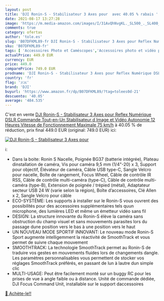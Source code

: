 ```yaml
---
layout: post
title: 'DJI Ronin-S - Stabilisateur 3 Axes pour  avec 40.05 % rabais '
date: 2021-08-17 13:27:28
image: 'https://m.media-amazon.com/images/I/31AvQhNvgKL._SL500_._SL400_.jpg'
comments: true
category: ofertas
author: 'tole.es'
slug: 'B07DFKML89-fr DJI Ronin-S - Stabilisateur 3 Axes pour Reflex Numérique...'
sku: 'B07DFKML89-fr'
tags: [ 'Accessoires Photo et Caméscopes','Accessoires photo et vidéo pour téléphone portable','Accessoires téléphones portables','High-Tech','Photo et caméscopes','Supports et stabilisateurs pour téléphone portable','Téléphones portables et accessoires','dji', ]
actualPrice: 449.0 EUR
currency: EUR
price: 449.0
comparePrice: 749.0 EUR
prodname: 'DJI Ronin-S - Stabilisateur 3 Axes pour Reflex Numérique DSLR  Commande Tout-en-Un  Stabilisateur d Image et Vidéo  Autonomie 12 Heures  Vitesse de Fonctionnement Maximale 75 km/h'
country: 'fr'
flag: '🇫🇷'
brand: 'DJI'
buyurl: 'https://www.amazon.fr/dp/B07DFKML89/?tag=tolees0d-21'
descuento: '40.05'
average: '484.535'
---
```


C'est en vente [DJI Ronin-S - Stabilisateur 3 Axes pour Reflex Numérique DSLR  Commande Tout-en-Un  Stabilisateur d Image et Vidéo  Autonomie 12 Heures  Vitesse de Fonctionnement Maximale 75 km/h](https://www.amazon.fr/dp/B07DFKML89/?tag=tolees0d-21)  à  40.05 % de réduction, prix final  449.0 EUR (original: 749.0 EUR) ici:

[![DJI Ronin-S - Stabilisateur 3 Axes pour ](https://m.media-amazon.com/images/I/31AvQhNvgKL._SL500_._SL400_.jpg)](https://www.amazon.fr/dp/B07DFKML89/?tag=tolees0d-21)

ℹ️:

- Dans la boite: Ronin S Nacelle, Poignée BG37 (batterie intégrée), Plateau dinstallation de caméra, Vis pour caméra 9,5 mm (1/4"-20) x 3, Support pour objectif, Élévateur de caméra, Câble USB type-C, Sangle Velcro pour nacelle, Boîte de rangement, Focus Wheel, Câble de contrôle IR RSS, Câble de contrôle multi-caméra (type-C), Câble de contrôle multi-caméra (type-B), Extension de poignée / trépied (métal), Adaptateur secteur USB 24 W (varie selon la région), Boîte d’accessoires, Clé Allen x 2, Sangle Velcro pour câble
- ECO-SYSTÈME: Les supports à installer sur le Ronin-S vous ouvrent des possibilités pour des accessoires supplémentaires tels quun microphone, des lumières LED et même un émetteur vidéo sans fil
- DESIGN: La structure innovante du Ronin-S élève la caméra sans obstruction du champ visuel et sans mouvements parasites lors du passage dune position vers le bas à une position vers le haut
- UN NOUVEAU MODE SPORTIF INNOVANT: Le nouveau mode Ronin-S Sport augmente intelligemment la réactivité de SmoothTrack et vous permet de suivre chaque mouvement
- SMOOTHTRACK: La technologie SmoothTrack permet au Ronin-S de traduire vos gestes en mouvements fluides lors de changements dangle. Les paramètres personnalisables vous permettent de stocker vos réglages SmoothTrack préférés, en passant de lun à lautre dun simple clic
- MULTI-USAGE: Peut être facilement monté sur un buggy RC pour les prises de vue à angle faible ou à distance. Unité de commande dédiée, DJI Focus Command Unit, installable sur le support daccessoires

[🛒 Achète-le!!](https://www.amazon.fr/dp/B07DFKML89/?tag=tolees0d-21)
